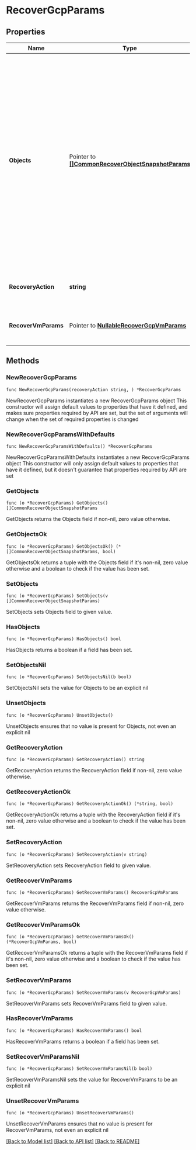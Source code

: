 # RecoverGcpParams

## Properties

Name | Type | Description | Notes
------------ | ------------- | ------------- | -------------
**Objects** | Pointer to [**[]CommonRecoverObjectSnapshotParams**](CommonRecoverObjectSnapshotParams.md) | Specifies the list of recover Object parameters. This property is mandatory for all recovery action types except recover vms. While recovering VMs, a user can specify snapshots of VM&#39;s or a Protection Group Run details to recover all the VM&#39;s that are backed up by that Run. | [optional] 
**RecoveryAction** | **string** | Specifies the type of recover action to be performed. | 
**RecoverVmParams** | Pointer to [**NullableRecoverGcpVmParams**](RecoverGcpVmParams.md) | Specifies the parameters to recover GCP VM. | [optional] 

## Methods

### NewRecoverGcpParams

`func NewRecoverGcpParams(recoveryAction string, ) *RecoverGcpParams`

NewRecoverGcpParams instantiates a new RecoverGcpParams object
This constructor will assign default values to properties that have it defined,
and makes sure properties required by API are set, but the set of arguments
will change when the set of required properties is changed

### NewRecoverGcpParamsWithDefaults

`func NewRecoverGcpParamsWithDefaults() *RecoverGcpParams`

NewRecoverGcpParamsWithDefaults instantiates a new RecoverGcpParams object
This constructor will only assign default values to properties that have it defined,
but it doesn't guarantee that properties required by API are set

### GetObjects

`func (o *RecoverGcpParams) GetObjects() []CommonRecoverObjectSnapshotParams`

GetObjects returns the Objects field if non-nil, zero value otherwise.

### GetObjectsOk

`func (o *RecoverGcpParams) GetObjectsOk() (*[]CommonRecoverObjectSnapshotParams, bool)`

GetObjectsOk returns a tuple with the Objects field if it's non-nil, zero value otherwise
and a boolean to check if the value has been set.

### SetObjects

`func (o *RecoverGcpParams) SetObjects(v []CommonRecoverObjectSnapshotParams)`

SetObjects sets Objects field to given value.

### HasObjects

`func (o *RecoverGcpParams) HasObjects() bool`

HasObjects returns a boolean if a field has been set.

### SetObjectsNil

`func (o *RecoverGcpParams) SetObjectsNil(b bool)`

 SetObjectsNil sets the value for Objects to be an explicit nil

### UnsetObjects
`func (o *RecoverGcpParams) UnsetObjects()`

UnsetObjects ensures that no value is present for Objects, not even an explicit nil
### GetRecoveryAction

`func (o *RecoverGcpParams) GetRecoveryAction() string`

GetRecoveryAction returns the RecoveryAction field if non-nil, zero value otherwise.

### GetRecoveryActionOk

`func (o *RecoverGcpParams) GetRecoveryActionOk() (*string, bool)`

GetRecoveryActionOk returns a tuple with the RecoveryAction field if it's non-nil, zero value otherwise
and a boolean to check if the value has been set.

### SetRecoveryAction

`func (o *RecoverGcpParams) SetRecoveryAction(v string)`

SetRecoveryAction sets RecoveryAction field to given value.


### GetRecoverVmParams

`func (o *RecoverGcpParams) GetRecoverVmParams() RecoverGcpVmParams`

GetRecoverVmParams returns the RecoverVmParams field if non-nil, zero value otherwise.

### GetRecoverVmParamsOk

`func (o *RecoverGcpParams) GetRecoverVmParamsOk() (*RecoverGcpVmParams, bool)`

GetRecoverVmParamsOk returns a tuple with the RecoverVmParams field if it's non-nil, zero value otherwise
and a boolean to check if the value has been set.

### SetRecoverVmParams

`func (o *RecoverGcpParams) SetRecoverVmParams(v RecoverGcpVmParams)`

SetRecoverVmParams sets RecoverVmParams field to given value.

### HasRecoverVmParams

`func (o *RecoverGcpParams) HasRecoverVmParams() bool`

HasRecoverVmParams returns a boolean if a field has been set.

### SetRecoverVmParamsNil

`func (o *RecoverGcpParams) SetRecoverVmParamsNil(b bool)`

 SetRecoverVmParamsNil sets the value for RecoverVmParams to be an explicit nil

### UnsetRecoverVmParams
`func (o *RecoverGcpParams) UnsetRecoverVmParams()`

UnsetRecoverVmParams ensures that no value is present for RecoverVmParams, not even an explicit nil

[[Back to Model list]](../README.md#documentation-for-models) [[Back to API list]](../README.md#documentation-for-api-endpoints) [[Back to README]](../README.md)


